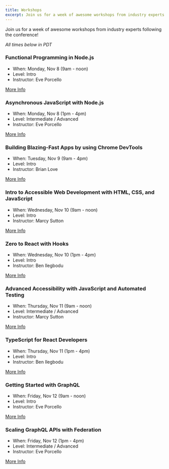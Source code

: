 ```yaml
---
title: Workshops
excerpt: Join us for a week of awesome workshops from industry experts following the conference!
---
```

Join us for a week of awesome workshops from industry experts following the conference!

*All times below in PDT*

### Functional Programming in Node.js

* When: Monday, Nov 8 (9am - noon)
* Level: Intro
* Instructor: Eve Porcello

<span class="cta secondary"><a href="/workshops/node-intro">More Info</a></span>

### Asynchronous JavaScript with Node.js

* When: Monday, Nov 8 (1pm - 4pm)
* Level: Intermediate / Advanced
* Instructor: Eve Porcello

<span class="cta secondary"><a href="/workshops/node-advanced">More Info</a></span>

### Building Blazing-Fast Apps by using Chrome DevTools

* When: Tuesday, Nov 9 (9am - 4pm)
* Level: Intro
* Instructor: Brian Love

<span class="cta secondary"><a href="/workshops/js-perf">More Info</a></span>

### Intro to Accessible Web Development with HTML, CSS, and JavaScript

* When: Wednesday, Nov 10 (9am - noon)
* Level: Intro 
* Instructor: Marcy Sutton

<span class="cta secondary"><a href="/workshops/intro-a11y">More Info</a></span>

### Zero to React with Hooks

* When: Wednesday, Nov 10 (1pm - 4pm)
* Level: Intro
* Instructor: Ben Ilegbodu

<span class="cta secondary"><a href="/workshops/react-hooks">More Info</a></span>


### Advanced Accessibility with JavaScript and Automated Testing

* When: Thursday, Nov 11 (9am - noon)
* Level: Intermediate / Advanced
* Instructor: Marcy Sutton

<span class="cta secondary"><a href="/workshops/advanced-a11y">More Info</a></span>

### TypeScript for React Developers

* When: Thursday, Nov 11 (1pm - 4pm)
* Level: Intro
* Instructor: Ben Ilegbodu

<span class="cta secondary"><a href="/workshops/ts-react">More Info</a></span>

### Getting Started with GraphQL

* When: Friday, Nov 12 (9am - noon)
* Level: Intro
* Instructor: Eve Porcello

<span class="cta secondary"><a href="/workshops/graphql-intro">More Info</a></span>

### Scaling GraphQL APIs with Federation

* When: Friday, Nov 12 (1pm - 4pm)
* Level: Intermediate / Advanced
* Instructor: Eve Porcello

<span class="cta secondary"><a href="/workshops/graphql-advanced">More Info</a></span>